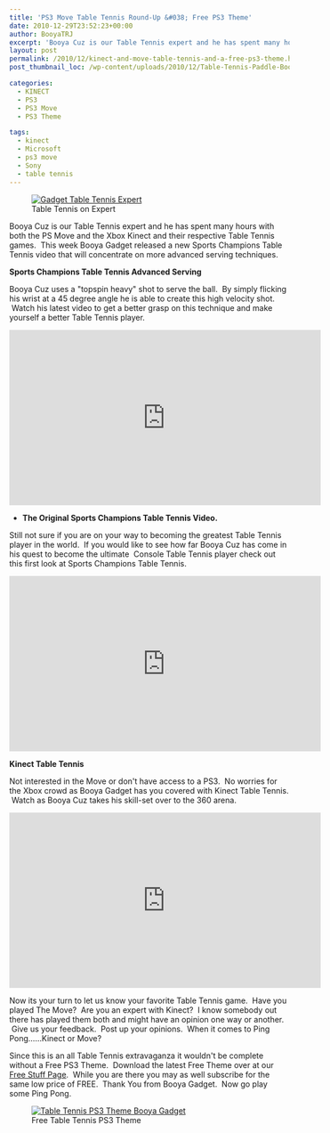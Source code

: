 ```yaml
---
title: 'PS3 Move Table Tennis Round-Up &#038; Free PS3 Theme'
date: 2010-12-29T23:52:23+00:00
author: BooyaTRJ
excerpt: 'Booya Cuz is our Table Tennis expert and he has spent many hours with both the PS Move and the Xbox Kinect and their respective Table Tennis games.  This week Booya Gadget released a new Sports Champions Table Tennis video that will concentrate on more advanced serving techniques.'
layout: post
permalink: /2010/12/kinect-and-move-table-tennis-and-a-free-ps3-theme.html
post_thumbnail_loc: /wp-content/uploads/2010/12/Table-Tennis-Paddle-Booya-Gadget-thumb.png

categories:
  - KINECT
  - PS3
  - PS3 Move
  - PS3 Theme

tags:
  - kinect
  - Microsoft
  - ps3 move
  - Sony
  - table tennis
---
```

<figure>
	<a href="{{ site.cdn-url }}/wp-content/uploads/2010/12/Sports-Champions-Facebook-Upload-Ping-Pong-Trophy-Pose.jpg">
    <img src="{{ site.cdn-url }}/wp-content/uploads/2010/12/Sports-Champions-Facebook-Upload-Ping-Pong-Trophy-Pose-640.jpg" 
         alt="Gadget Table Tennis Expert" title="Gadget Table Tennis Expert"></a>
	<figcaption>Table Tennis on Expert</figcaption>
</figure>
Booya Cuz is our Table Tennis expert and he has spent many hours with both the PS Move and the Xbox Kinect and their respective Table Tennis games.  This week Booya Gadget released a new Sports Champions Table Tennis video that will concentrate on more advanced serving techniques.

**Sports Champions Table Tennis Advanced Serving**

Booya Cuz uses a "topspin heavy" shot to serve the ball.  By simply flicking his wrist at a 45 degree angle he is able to create this high velocity shot.  Watch his latest video to get a better grasp on this technique and make yourself a better Table Tennis player.
<iframe width="560" height="315" src="https://www.youtube.com/embed/HWmpM-9Cx2Q" frameborder="0" allowfullscreen></iframe>

  * **The Original Sports Champions Table Tennis Video.**

Still not sure if you are on your way to becoming the greatest Table Tennis player in the world.  If you would like to see how far Booya Cuz has come in his quest to become the ultimate  Console Table Tennis player check out this first look at Sports Champions Table Tennis.
<iframe width="560" height="315" src="https://www.youtube.com/embed/J0-RnwhA1Us" frameborder="0" allowfullscreen></iframe>

**Kinect Table Tennis**

Not interested in the Move or don't have access to a PS3.  No worries for the Xbox crowd as Booya Gadget has you covered with Kinect Table Tennis.  Watch as Booya Cuz takes his skill-set over to the 360 arena.
<iframe width="560" height="315" src="https://www.youtube.com/embed/AoS1a1c_CKk" frameborder="0" allowfullscreen></iframe>

Now its your turn to let us know your favorite Table Tennis game.  Have you played The Move?  Are you an expert with Kinect?  I know somebody out there has played them both and might have an opinion one way or another.  Give us your feedback.  Post up your opinions.  When it comes to Ping Pong&#8230;&#8230;Kinect or Move?

Since this is an all Table Tennis extravaganza it wouldn't be complete without a Free PS3 Theme.  Download the latest Free Theme over at our [Free Stuff Page](/free-download-stuff).  While you are there you may as well subscribe for the same low price of FREE.  Thank You from Booya Gadget.  Now go play some Ping Pong.

<figure>
	<a href="{{ site.cdn-url }}/wp-content/uploads/2010/12/Table-Tennis-PS3-Theme-Booya-Gadget.jpg">
    <img src="{{ site.cdn-url }}/wp-content/uploads/2010/12/Table-Tennis-PS3-Theme-Booya-Gadget-640.jpg" 
         alt="Table Tennis PS3 Theme Booya Gadget" title="Table Tennis PS3 Theme"></a>
	<figcaption>Free Table Tennis PS3 Theme</figcaption>
</figure>